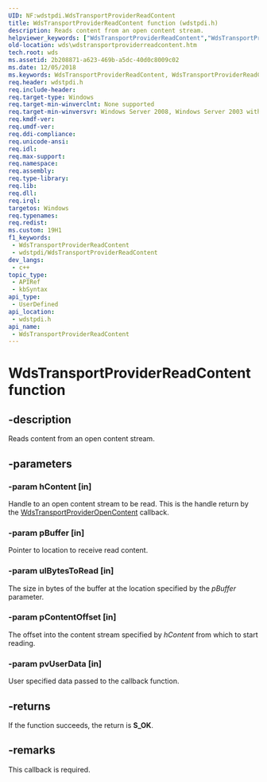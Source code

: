 ```yaml
---
UID: NF:wdstpdi.WdsTransportProviderReadContent
title: WdsTransportProviderReadContent function (wdstpdi.h)
description: Reads content from an open content stream.
helpviewer_keywords: ["WdsTransportProviderReadContent","WdsTransportProviderReadContent callback","WdsTransportProviderReadContent callback function [Windows Deployment Services]","wds.wdstransportproviderreadcontent","wdstpdi/WdsTransportProviderReadContent"]
old-location: wds\wdstransportproviderreadcontent.htm
tech.root: wds
ms.assetid: 2b208871-a623-469b-a5dc-40d0c8009c02
ms.date: 12/05/2018
ms.keywords: WdsTransportProviderReadContent, WdsTransportProviderReadContent callback, WdsTransportProviderReadContent callback function [Windows Deployment Services], wds.wdstransportproviderreadcontent, wdstpdi/WdsTransportProviderReadContent
req.header: wdstpdi.h
req.include-header: 
req.target-type: Windows
req.target-min-winverclnt: None supported
req.target-min-winversvr: Windows Server 2008, Windows Server 2003 with SP2 [desktop apps only]
req.kmdf-ver: 
req.umdf-ver: 
req.ddi-compliance: 
req.unicode-ansi: 
req.idl: 
req.max-support: 
req.namespace: 
req.assembly: 
req.type-library: 
req.lib: 
req.dll: 
req.irql: 
targetos: Windows
req.typenames: 
req.redist: 
ms.custom: 19H1
f1_keywords:
 - WdsTransportProviderReadContent
 - wdstpdi/WdsTransportProviderReadContent
dev_langs:
 - c++
topic_type:
 - APIRef
 - kbSyntax
api_type:
 - UserDefined
api_location:
 - wdstpdi.h
api_name:
 - WdsTransportProviderReadContent
---
```


# WdsTransportProviderReadContent function


## -description

Reads content from an open content stream.

## -parameters

### -param hContent [in]

Handle to an open content stream to be read. This is the handle return by the <a href="https://docs.microsoft.com/windows/desktop/api/wdstpdi/nf-wdstpdi-wdstransportprovideropencontent">WdsTransportProviderOpenContent</a> callback.

### -param pBuffer [in]

Pointer to location to receive read content.

### -param ulBytesToRead [in]

The size in bytes of the buffer at the location specified by the <i>pBuffer</i> parameter.

### -param pContentOffset [in]

The offset into the content stream specified by <i>hContent</i> from which to start reading.

### -param pvUserData [in]

User specified data passed to the callback function.

## -returns

If the function succeeds, the return is <b>S_OK</b>.

## -remarks

This callback is required.

